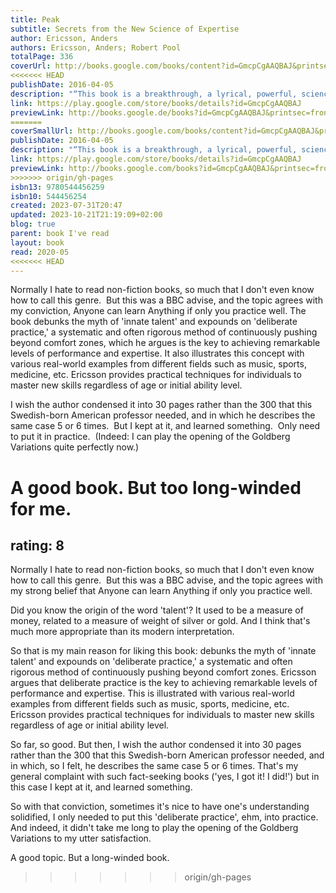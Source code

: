```yaml
---  
title: Peak  
subtitle: Secrets from the New Science of Expertise  
author: Ericsson, Anders  
authors: Ericsson, Anders; Robert Pool  
totalPage: 336  
coverUrl: http://books.google.com/books/content?id=GmcpCgAAQBAJ&printsec=frontcover&img=1&zoom=1&edge=curl&source=gbs_api  
<<<<<<< HEAD
publishDate: 2016-04-05  
description: "“This book is a breakthrough, a lyrical, powerful, science-based narrative that actually shows us how to get better (much better) at the things we care about.”—Seth Godin, author of Linchpin “Anyone who wants to get better at anything should read [Peak]. Rest assured that the book is not mere theory. Ericsson’s research focuses on the real world, and he explains in detail, with examples, how all of us can apply the principles of great performance in our work or in any other part of our lives.”—Fortune Anders Ericsson has made a career studying chess champions, violin virtuosos, star athletes, and memory mavens. Peak distills three decades of myth-shattering research into a powerful learning strategy that is fundamentally different from the way people traditionally think about acquiring new abilities. Whether you want to stand out at work, improve your athletic or musical performance, or help your child achieve academic goals, Ericsson’s revolutionary methods will show you how to improve at almost any skill that matters to you. “The science of excellence can be divided into two eras: before Ericsson and after Ericsson. His groundbreaking work, captured in this brilliantly useful book, provides us with a blueprint for achieving the most important and life-changing work possible: to become a little bit better each day.”—Dan Coyle, author of The Talent Code “Ericsson’s research has revolutionized how we think about human achievement. If everyone would take the lessons of this book to heart, it could truly change the world.”—Joshua Foer, author of Moonwalking with Einstein"  
link: https://play.google.com/store/books/details?id=GmcpCgAAQBAJ  
previewLink: http://books.google.de/books?id=GmcpCgAAQBAJ&printsec=frontcover&dq=Anders+Ericsson,+Peak&hl=&as_pt=BOOKS&cd=1&source=gbs_api  
=======
coverSmallUrl: http://books.google.com/books/content?id=GmcpCgAAQBAJ&printsec=frontcover&img=1&zoom=5&edge=curl&source=gbs_api  
publishDate: 2016-04-05  
description: "“This book is a breakthrough, a lyrical, powerful, science-based narrative that actually shows us how to get better (much better) at the things we care about.”—Seth Godin, author of Linchpin “Anyone who wants to get better at anything should read [Peak]. Rest assured that the book is not mere theory. Ericsson’s research focuses on the real world, and he explains in detail, with examples, how all of us can apply the principles of great performance in our work or in any other part of our lives.”—Fortune Anders Ericsson has made a career studying chess champions, violin virtuosos, star athletes, and memory mavens. Peak distills three decades of myth-shattering research into a powerful learning strategy that is fundamentally different from the way people traditionally think about acquiring new abilities. Whether you want to stand out at work, improve your athletic or musical performance, or help your child achieve academic goals, Ericsson’s revolutionary methods will show you how to improve at almost any skill that matters to you. “The science of excellence can be divided into two eras: before Ericsson and after Ericsson. His groundbreaking work, captured in this brilliantly useful book, provides us with a blueprint for achieving the most important and life-changing work possible: to become a little bit better each day.”—Dan Coyle, author of The Talent Code “Ericsson’s research has revolutionized how we think about human achievement. If everyone would take the lessons of this book to heart, it could truly change the world.”—Joshua Foer, author of Moonwalking with Einstein"  
link: https://play.google.com/store/books/details?id=GmcpCgAAQBAJ  
previewLink: http://books.google.com/books?id=GmcpCgAAQBAJ&printsec=frontcover&dq=Anders+Ericsson,+Peak&hl=&as_pt=BOOKS&cd=1&source=gbs_api  
>>>>>>> origin/gh-pages
isbn13: 9780544456259  
isbn10: 544456254  
created: 2023-07-31T20:47  
updated: 2023-10-21T21:19:09+02:00  
blog: true  
parent: book I've read  
layout: book  
read: 2020-05  
<<<<<<< HEAD
---  
```

  
Normally I hate to read non-fiction books, so much that I don't even know how to call this genre.  But this was a BBC advise, and the topic agrees with my conviction, Anyone can learn Anything if only you practice well. The book debunks the myth of 'innate talent' and expounds on 'deliberate practice,' a systematic and often rigorous method of continuously pushing beyond comfort zones, which he argues is the key to achieving remarkable levels of performance and expertise. It also illustrates this concept with various real-world examples from different fields such as music, sports, medicine, etc. Ericsson provides practical techniques for individuals to master new skills regardless of age or initial ability level.   
  
I wish the author condensed it into 30 pages rather than the 300 that this Swedish-born American professor needed, and in which he describes the same case 5 or 6 times.  But I kept at it, and learned something.  Only need to put it in practice.  (Indeed: I can play the opening of the Goldberg Variations quite perfectly now.)  
  
A good book.  But too long-winded for me.  
=======
rating: 8  
---  
  
Normally I hate to read non-fiction books, so much that I don't even know how to call this genre.  But this was a BBC advise, and the topic agrees with my strong belief that Anyone can learn Anything if only you practice well.   
  
Did you  know the origin of the word 'talent'?  It used to be a measure of money, related to a measure of weight of silver or gold. And I think that's much more appropriate than its modern interpretation.  
  
So that is my main reason for liking this book: debunks the myth of 'innate talent' and expounds on 'deliberate practice,' a systematic and often rigorous method of continuously pushing beyond comfort zones.  Ericsson argues that deliberate practice is the key to achieving remarkable levels of performance and expertise. This is illustrated with various real-world examples from different fields such as music, sports, medicine, etc. Ericsson provides practical techniques for individuals to master new skills regardless of age or initial ability level.   
  
So far, so good.  But then, I wish the author condensed it into 30 pages rather than the 300 that this Swedish-born American professor needed, and in which, so I felt, he describes the same case 5 or 6 times.  That's my general complaint with such fact-seeking books ('yes, I got it!  I did!') but in this case I kept at it, and learned something.    
  
So with that conviction, sometimes it's nice to have one's understanding solidified, I only needed to put this 'deliberate practice', ehm, into practice.  And indeed, it didn't take me long to play the opening of the Goldberg Variations to my utter satisfaction.  
  
A good topic.  But a long-winded book.
>>>>>>> origin/gh-pages
